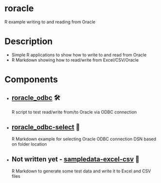# roracle
R example writing to and reading from Oracle

# Description

- Simple R applications to show how to write to and read from Oracle
- R Markdown showing how to read/write from Excel/CSV/Oracle

# Components
- ## [roracle_odbc](https://github.com/DykemaBill/roracle/blob/main/roracle_odbc.R) :hammer_and_wrench:
    R script to test read/write from/to Oracle via ODBC connection
- ## [roracle_odbc-select](https://github.com/DykemaBill/roracle/blob/main/roracle_odbc-select.Rmd) :notebook:
    R Markdown example for selecting Oracle ODBC connection DSN based on folder location
- ## Not written yet - [sampledata-excel-csv](https://github.com/DykemaBill/roracle/blob/main/sampledata-excel-csv.Rmd) :notebook:
    R Markdown to generate some test data and write it to Excel and CSV files